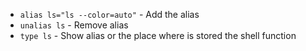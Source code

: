 * `alias ls="ls --color=auto"` - Add the alias
* `unalias ls` - Remove alias
* `type ls` - Show alias or the place where is stored the shell function
